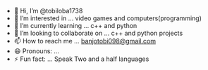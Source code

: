 - 👋 Hi, I’m @tobiloba1738
- 👀 I’m interested in ... video games and computers(programming)
- 🌱 I’m currently learning ... c++ and python
- 💞️ I’m looking to collaborate on ... c++ and python projects
- 📫 How to reach me ... banjotobi098@gmail.com
- 😄 Pronouns: ...
- ⚡ Fun fact: ... Speak Two and a half languages

<!---
tobiloba1738/tobiloba1738 is a ✨ special ✨ repository because its `README.md` (this file) appears on your GitHub profile.
You can click the Preview link to take a look at your changes.
--->
